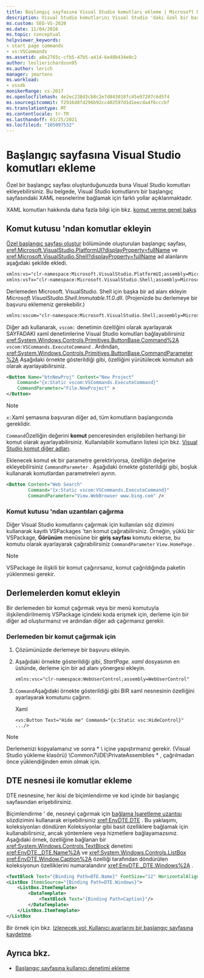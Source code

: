 ```yaml
---
title: Başlangıç sayfasına Visual Studio komutları ekleme | Microsoft Docs
description: Visual Studio komutlarını Visual Studio 'daki özel bir başlangıç sayfasından XAML nesnelerine bağlamak için farklı yollar hakkında bilgi edinin.
ms.custom: SEO-VS-2020
ms.date: 11/04/2016
ms.topic: conceptual
helpviewer_keywords:
- start page commands
- vs:VSCommands
ms.assetid: a8e2765c-cfb5-47b5-a414-6e48b434e0c2
author: leslierichardson95
ms.author: lerich
manager: jmartens
ms.workload:
- vssdk
monikerRange: vs-2017
ms.openlocfilehash: 4e2ec238d3cb8c2e7d843018fc45e97207c6d5f4
ms.sourcegitcommit: f2916d8fd296b92cc402597d1d1eecda4f6cccbf
ms.translationtype: MT
ms.contentlocale: tr-TR
ms.lasthandoff: 03/25/2021
ms.locfileid: "105097532"
---
```

# <a name="add-visual-studio-commands-to-a-start-page"></a>Başlangıç sayfasına Visual Studio komutları ekleme

Özel bir başlangıç sayfası oluşturduğunuzda buna Visual Studio komutları ekleyebilirsiniz. Bu belgede, Visual Studio komutlarını bir başlangıç sayfasındaki XAML nesnelerine bağlamak için farklı yollar açıklanmaktadır.

XAML komutları hakkında daha fazla bilgi için bkz. [komut verme genel bakış](/dotnet/framework/wpf/advanced/commanding-overview)

## <a name="add-commands-from-the-command-well"></a>Komut kutusu 'ndan komutlar ekleyin

[Özel başlangıç sayfası oluştur](../extensibility/creating-a-custom-start-page.md) bölümünde oluşturulan başlangıç sayfası, <xref:Microsoft.VisualStudio.PlatformUI?displayProperty=fullName> ve <xref:Microsoft.VisualStudio.Shell?displayProperty=fullName> ad alanlarını aşağıdaki şekilde ekledi.

```xml
xmlns:vs="clr-namespace:Microsoft.VisualStudio.PlatformUI;assembly=Microsoft.VisualStudio.Shell.14.0"
xmlns:vsfx="clr-namespace:Microsoft.VisualStudio.Shell;assembly=Microsoft.VisualStudio.Shell.14.0"
```

Derlemeden Microsoft. VisualStudio. Shell için başka bir ad alanı ekleyin *Microsoft.VisualStudio.Shell.Immutable.11.0.dll*. (Projenizde bu derlemeye bir başvuru eklemeniz gerekebilir.)

```xml
xmlns:vscom="clr-namespace:Microsoft.VisualStudio.Shell;assembly=Microsoft.VisualStudio.Shell.Immutable.11.0"
```

Diğer adı kullanarak, `vscom:` denetimin özelliğini olarak ayarlayarak SAYFADAKI xaml denetimlerine Visual Studio komutları bağlayabilirsiniz <xref:System.Windows.Controls.Primitives.ButtonBase.Command%2A> `vscom:VSCommands.ExecuteCommand` . Ardından, <xref:System.Windows.Controls.Primitives.ButtonBase.CommandParameter%2A> Aşağıdaki örnekte gösterildiği gibi, özelliğini yürütülecek komutun adı olarak ayarlayabilirsiniz.

```xml
<Button Name="btnNewProj" Content="New Project"
    Command="{x:Static vscom:VSCommands.ExecuteCommand}"
    CommandParameter="File.NewProject" >
</Button>
```

> [!NOTE]
> `x:`Xaml şemasına başvuran diğer ad, tüm komutların başlangıcında gereklidir.

 `Command`Özelliğin değerini **komut** penceresinden erişilebilen herhangi bir komut olarak ayarlayabilirsiniz. Kullanılabilir komutların listesi için bkz. [Visual Studio komut diğer adları](../ide/reference/visual-studio-command-aliases.md).

 Eklenecek komut ek bir parametre gerektiriyorsa, özelliğin değerine ekleyebilirsiniz `CommandParameter` . Aşağıdaki örnekte gösterildiği gibi, boşluk kullanarak komutlardan parametreleri ayırın.

```xml
<Button Content="Web Search"
        Command="{x:Static vscom:VSCommands.ExecuteCommand}"
        CommandParameter="View.WebBrowser www.bing.com" />
```

### <a name="call-extensions-from-the-command-well"></a>Komut kutusu 'ndan uzantıları çağırma
 Diğer Visual Studio komutlarını çağırmak için kullanılan söz dizimini kullanarak kayıtlı VSPackages 'tan komut çağırabilirsiniz. Örneğin, yüklü bir VSPackage, **Görünüm** menüsüne bir **giriş sayfası** komutu eklerse, bu komutu olarak ayarlayarak çağırabilirsiniz `CommandParameter` `View.HomePage` .

> [!NOTE]
> VSPackage ile ilişkili bir komut çağırırsanız, komut çağrıldığında paketin yüklenmesi gerekir.

## <a name="add-commands-from-assemblies"></a>Derlemelerden komut ekleyin
 Bir derlemeden bir komut çağırmak veya bir menü komutuyla ilişkilendirilmemiş VSPackage içindeki koda erişmek için, derleme için bir diğer ad oluşturmanız ve ardından diğer adı çağırmanız gerekir.

### <a name="to-call-a-command-from-an-assembly"></a>Derlemeden bir komut çağırmak için

1. Çözümünüzde derlemeye bir başvuru ekleyin.

2. Aşağıdaki örnekte gösterildiği gibi, *StartPage. xaml* dosyasının en üstünde, derleme için bir ad alanı yönergesi ekleyin.

    ```xml
    xmlns:vsc="clr-namespace:WebUserControl;assembly=WebUserControl"
    ```

3. `Command`Aşağıdaki örnekte gösterildiği gibi BIR xaml nesnesinin özelliğini ayarlayarak komutunu çağırın.

     Xaml

    ```
    <vs:Button Text="Hide me" Command="{x:Static vsc:HideControl}" .../>
    ```

> [!NOTE]
> Derlemenizi kopyalamanız ve sonra * \\ içine yapıştırmanız gerekir. {Visual Studio yükleme klasörü} \Common7\IDE\PrivateAssemblies \* , çağrılmadan önce yüklendiğinden emin olmak için.

## <a name="add-commands-with-the-dte-object"></a>DTE nesnesi ile komutlar ekleme
 DTE nesnesine, her ikisi de biçimlendirme ve kod içinde bir başlangıç sayfasından erişebilirsiniz.

 Biçimlendirme ' de, nesneyi çağırmak için [bağlama Işaretleme uzantısı](/dotnet/framework/wpf/advanced/binding-markup-extension) sözdizimini kullanarak erişebilirsiniz <xref:EnvDTE.DTE> . Bu yaklaşımı, koleksiyonları döndüren Koleksiyonlar gibi basit özelliklere bağlamak için kullanabilirsiniz, ancak yöntemlere veya hizmetlere bağlayamazsınız. Aşağıdaki örnek, özelliğine bağlanan bir <xref:System.Windows.Controls.TextBlock> denetimi <xref:EnvDTE._DTE.Name%2A> ve <xref:System.Windows.Controls.ListBox> <xref:EnvDTE.Window.Caption%2A> özelliği tarafından döndürülen koleksiyonun özelliklerini numaralandırır <xref:EnvDTE._DTE.Windows%2A> .

```xml
<TextBlock Text="{Binding Path=DTE.Name}" FontSize="12" HorizontalAlignment="Center"/>
<ListBox ItemsSource="{Binding Path=DTE.Windows}">
    <ListBox.ItemTemplate>
        <DataTemplate>
            <TextBlock Text="{Binding Path=Caption}"/>
        </DataTemplate>
    </ListBox.ItemTemplate>
</ListBox
```

 Bir örnek için bkz. [Izlenecek yol: Kullanıcı ayarlarını bir başlangıç sayfasına kaydetme](../extensibility/walkthrough-saving-user-settings-on-a-start-page.md).

## <a name="see-also"></a>Ayrıca bkz.

- [Başlangıç sayfasına kullanıcı denetimi ekleme](../extensibility/adding-user-control-to-the-start-page.md)
